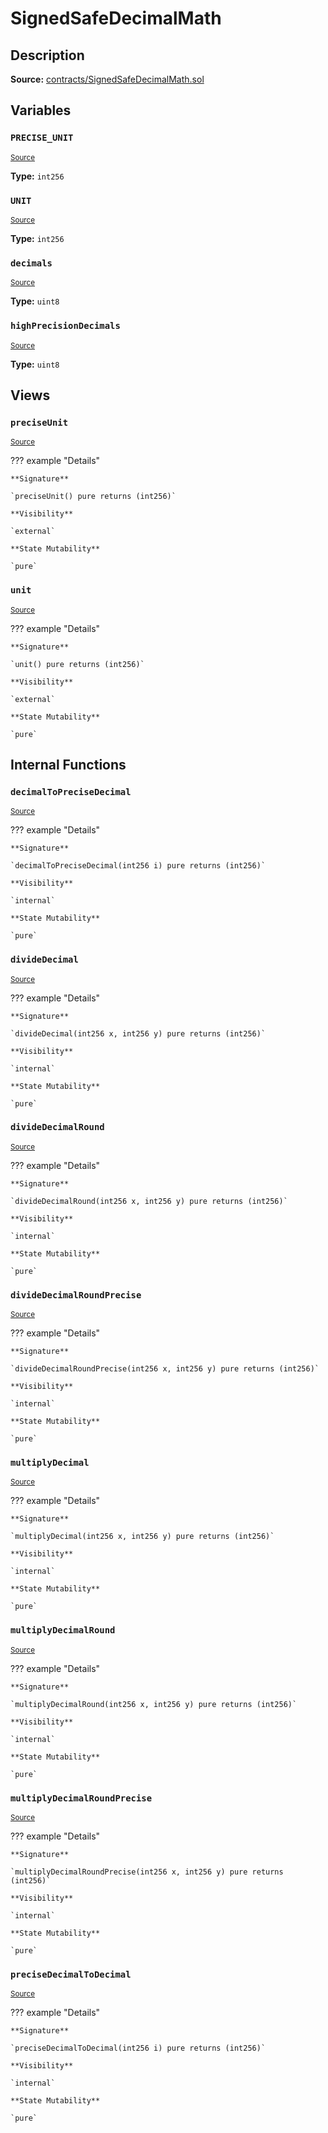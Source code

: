 # SignedSafeDecimalMath

## Description

**Source:** [contracts/SignedSafeDecimalMath.sol](https://github.com/Synthetixio/synthetix/tree/v2.78.0-alpha/contracts/SignedSafeDecimalMath.sol)

## Variables

### `PRECISE_UNIT`

<sub>[Source](https://github.com/Synthetixio/synthetix/tree/v2.78.0-alpha/contracts/SignedSafeDecimalMath.sol#L19)</sub>

**Type:** `int256`

### `UNIT`

<sub>[Source](https://github.com/Synthetixio/synthetix/tree/v2.78.0-alpha/contracts/SignedSafeDecimalMath.sol#L16)</sub>

**Type:** `int256`

### `decimals`

<sub>[Source](https://github.com/Synthetixio/synthetix/tree/v2.78.0-alpha/contracts/SignedSafeDecimalMath.sol#L12)</sub>

**Type:** `uint8`

### `highPrecisionDecimals`

<sub>[Source](https://github.com/Synthetixio/synthetix/tree/v2.78.0-alpha/contracts/SignedSafeDecimalMath.sol#L13)</sub>

**Type:** `uint8`

## Views

### `preciseUnit`

<sub>[Source](https://github.com/Synthetixio/synthetix/tree/v2.78.0-alpha/contracts/SignedSafeDecimalMath.sol#L32)</sub>

??? example "Details"

    **Signature**

    `preciseUnit() pure returns (int256)`

    **Visibility**

    `external`

    **State Mutability**

    `pure`

### `unit`

<sub>[Source](https://github.com/Synthetixio/synthetix/tree/v2.78.0-alpha/contracts/SignedSafeDecimalMath.sol#L25)</sub>

??? example "Details"

    **Signature**

    `unit() pure returns (int256)`

    **Visibility**

    `external`

    **State Mutability**

    `pure`

## Internal Functions

### `decimalToPreciseDecimal`

<sub>[Source](https://github.com/Synthetixio/synthetix/tree/v2.78.0-alpha/contracts/SignedSafeDecimalMath.sol#L178)</sub>

??? example "Details"

    **Signature**

    `decimalToPreciseDecimal(int256 i) pure returns (int256)`

    **Visibility**

    `internal`

    **State Mutability**

    `pure`

### `divideDecimal`

<sub>[Source](https://github.com/Synthetixio/synthetix/tree/v2.78.0-alpha/contracts/SignedSafeDecimalMath.sol#L129)</sub>

??? example "Details"

    **Signature**

    `divideDecimal(int256 x, int256 y) pure returns (int256)`

    **Visibility**

    `internal`

    **State Mutability**

    `pure`

### `divideDecimalRound`

<sub>[Source](https://github.com/Synthetixio/synthetix/tree/v2.78.0-alpha/contracts/SignedSafeDecimalMath.sol#L159)</sub>

??? example "Details"

    **Signature**

    `divideDecimalRound(int256 x, int256 y) pure returns (int256)`

    **Visibility**

    `internal`

    **State Mutability**

    `pure`

### `divideDecimalRoundPrecise`

<sub>[Source](https://github.com/Synthetixio/synthetix/tree/v2.78.0-alpha/contracts/SignedSafeDecimalMath.sol#L171)</sub>

??? example "Details"

    **Signature**

    `divideDecimalRoundPrecise(int256 x, int256 y) pure returns (int256)`

    **Visibility**

    `internal`

    **State Mutability**

    `pure`

### `multiplyDecimal`

<sub>[Source](https://github.com/Synthetixio/synthetix/tree/v2.78.0-alpha/contracts/SignedSafeDecimalMath.sol#L61)</sub>

??? example "Details"

    **Signature**

    `multiplyDecimal(int256 x, int256 y) pure returns (int256)`

    **Visibility**

    `internal`

    **State Mutability**

    `pure`

### `multiplyDecimalRound`

<sub>[Source](https://github.com/Synthetixio/synthetix/tree/v2.78.0-alpha/contracts/SignedSafeDecimalMath.sol#L116)</sub>

??? example "Details"

    **Signature**

    `multiplyDecimalRound(int256 x, int256 y) pure returns (int256)`

    **Visibility**

    `internal`

    **State Mutability**

    `pure`

### `multiplyDecimalRoundPrecise`

<sub>[Source](https://github.com/Synthetixio/synthetix/tree/v2.78.0-alpha/contracts/SignedSafeDecimalMath.sol#L100)</sub>

??? example "Details"

    **Signature**

    `multiplyDecimalRoundPrecise(int256 x, int256 y) pure returns (int256)`

    **Visibility**

    `internal`

    **State Mutability**

    `pure`

### `preciseDecimalToDecimal`

<sub>[Source](https://github.com/Synthetixio/synthetix/tree/v2.78.0-alpha/contracts/SignedSafeDecimalMath.sol#L185)</sub>

??? example "Details"

    **Signature**

    `preciseDecimalToDecimal(int256 i) pure returns (int256)`

    **Visibility**

    `internal`

    **State Mutability**

    `pure`
